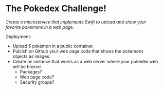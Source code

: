 # The Pokedex Challenge!

*Create a microservice that implements Swift to upload and show your favorite pokemons in a web page.*

Deployment:
* Upload 5 pokémon in a public container.
* Publish on Github your web page code that shows the pokemons objects as images.
* Create an instance that works as a web server where your pokedex web will be hosted.
  - Packages?
  - Web page code?
  - Security groups?
